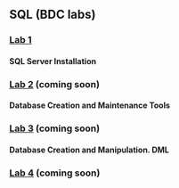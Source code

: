 ## SQL (BDC labs) 

### [Lab 1](https://github.com/AnastasiaFAF172/SQL/blob/master/BDC_LAB%231)
#### SQL Server Installation
### [Lab 2](https://github.com/AnastasiaFAF172/SQL/blob/master/BDC_LAB%232) (coming soon)
#### Database Creation and Maintenance Tools
### [Lab 3](https://github.com/AnastasiaFAF172/SQL/blob/master/BDC_LAB%233) (coming soon)
#### Database Creation and Manipulation. DML
### [Lab 4](https://github.com/AnastasiaFAF172/SQL/blob/master/BDC_LAB%234) (coming soon)
####
